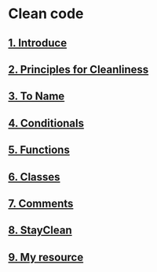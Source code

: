 # Clean code

## [1. Introduce](https://github.com/zyzuung/cleancode/tree/master/1.Introduce)

## [2. Principles for Cleanliness](https://github.com/zyzuung/cleancode/tree/master/2.Principles%20for%20Cleanliness)

## [3. To Name](https://github.com/zyzuung/cleancode/tree/master/3.ToName)

## [4. Conditionals](https://github.com/zyzuung/cleancode/tree/master/4.Conditionals)

## [5. Functions](https://github.com/zyzuung/cleancode/tree/master/5.Functions)

## [6. Classes](https://github.com/zyzuung/cleancode/tree/master/6.Classes)

## [7. Comments](https://github.com/zyzuung/cleancode/tree/master/7.Comments)

## [8. StayClean](https://github.com/zyzuung/cleancode/tree/master/8.StayClean)

## [9. My resource](https://github.com/zyzuung/cleancode/blob/master/skill-of-dev.txt)


